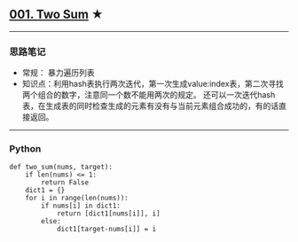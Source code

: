 ## [001. Two Sum][1] ★
[1]: https://leetcode.com/problems/two-sum/
***

### 思路笔记
- 常规： 暴力遍历列表
- 知识点：利用hash表执行两次迭代，第一次生成value:index表，第二次寻找两个组合的数字，注意同一个数不能用两次的规定。
还可以一次迭代hash表，在生成表的同时检查生成的元素有没有与当前元素组合成功的，有的话直接返回。
***

### Python
    def two_sum(nums, target):
        if len(nums) <= 1:
            return False
        dict1 = {}
        for i in range(len(nums)):
            if nums[i] in dict1:
                return [dict1[nums[i]], i]
            else:
                dict1[target-nums[i]] = i
